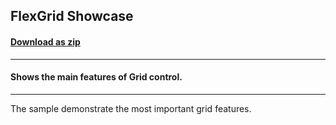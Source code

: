 ## FlexGrid Showcase
#### [Download as zip](https://grapecity.github.io/DownGit/#/home?url=https://github.com/GrapeCity/ComponentOne-WPF-Samples/tree/master/NET_9/Grid/GridShowCase)
____
#### Shows the main features of Grid control.
____
The sample demonstrate the most important grid features.
